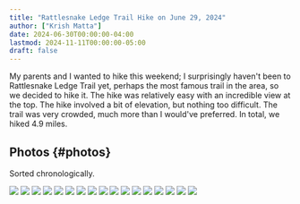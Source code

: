 ```yaml
---
title: "Rattlesnake Ledge Trail Hike on June 29, 2024"
author: ["Krish Matta"]
date: 2024-06-30T00:00:00-04:00
lastmod: 2024-11-11T00:00:00-05:00
draft: false
---
```


My parents and I wanted to hike this weekend; I surprisingly haven't been to Rattlesnake Ledge Trail yet, perhaps the most famous trail in the area, so we decided to hike it. The hike was relatively easy with an incredible view at the top. The hike involved a bit of elevation, but nothing too difficult. The trail was very crowded, much more than I would've preferred. In total, we hiked 4.9 miles.


## Photos {#photos}

Sorted chronologically.

![](/ox-hugo/6_29_2024_1.jpg)
![](/ox-hugo/6_29_2024_2.jpg)
![](/ox-hugo/6_29_2024_3.jpg)
![](/ox-hugo/6_29_2024_4.jpg)
![](/ox-hugo/6_29_2024_5.jpg)
![](/ox-hugo/6_29_2024_6.jpg)
![](/ox-hugo/6_29_2024_7.jpg)
![](/ox-hugo/6_29_2024_8.jpg)
![](/ox-hugo/6_29_2024_9.jpg)
![](/ox-hugo/6_29_2024_10.jpg)
![](/ox-hugo/6_29_2024_11.jpg)
![](/ox-hugo/6_29_2024_12.jpg)
![](/ox-hugo/6_29_2024_13.jpg)
![](/ox-hugo/6_29_2024_14.jpg)
![](/ox-hugo/6_29_2024_15.jpg)
![](/ox-hugo/6_29_2024_16.jpg)
![](/ox-hugo/6_29_2024_17.jpg)
